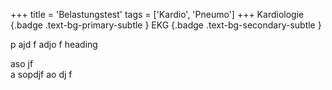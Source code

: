 +++
title = 'Belastungstest'
tags = ['Kardio', 'Pneumo']
+++
Kardiologie
{.badge .text-bg-primary-subtle }
EKG
{.badge .text-bg-secondary-subtle }

p  ajd f adjo f heading


aso jf  
a
sopdjf ao
dj f  

